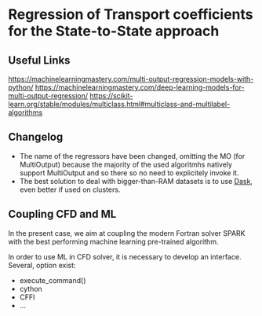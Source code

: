 # Regression of Transport coefficients for the State-to-State approach

## Useful Links
https://machinelearningmastery.com/multi-output-regression-models-with-python/
https://machinelearningmastery.com/deep-learning-models-for-multi-output-regression/
https://scikit-learn.org/stable/modules/multiclass.html#multiclass-and-multilabel-algorithms

## Changelog
* The name of the regressors have been changed, omitting the MO (for MultiOutput) because
  the majority of the used algoritmhs natively support MultiOutput and so there so no need
  to explicitely invoke it.
* The best solution to deal with bigger-than-RAM datasets is to use [Dask](https://dask.org/),
  even better if used on clusters.

## Coupling CFD and ML
In the present case, we aim at coupling the modern Fortran solver SPARK with the best performing
machine learning pre-trained algorithm.

In order to use ML in CFD solver, it is necessary to develop an interface. Several, option exist:

* execute_command()
* cython
* CFFI
* ...
